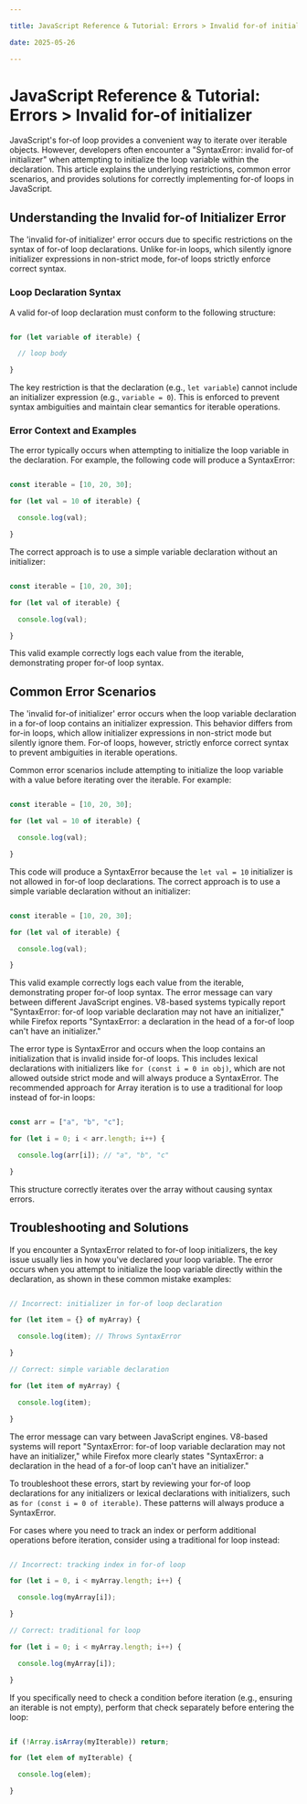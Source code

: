 ```yaml
---

title: JavaScript Reference & Tutorial: Errors > Invalid for-of initializer

date: 2025-05-26

---
```



# JavaScript Reference & Tutorial: Errors > Invalid for-of initializer

JavaScript's for-of loop provides a convenient way to iterate over iterable objects. However, developers often encounter a "SyntaxError: invalid for-of initializer" when attempting to initialize the loop variable within the declaration. This article explains the underlying restrictions, common error scenarios, and provides solutions for correctly implementing for-of loops in JavaScript.


## Understanding the Invalid for-of Initializer Error

The 'invalid for-of initializer' error occurs due to specific restrictions on the syntax of for-of loop declarations. Unlike for-in loops, which silently ignore initializer expressions in non-strict mode, for-of loops strictly enforce correct syntax.


### Loop Declaration Syntax

A valid for-of loop declaration must conform to the following structure:

```javascript

for (let variable of iterable) {

  // loop body

}

```

The key restriction is that the declaration (e.g., `let variable`) cannot include an initializer expression (e.g., `variable = 0`). This is enforced to prevent syntax ambiguities and maintain clear semantics for iterable operations.


### Error Context and Examples

The error typically occurs when attempting to initialize the loop variable in the declaration. For example, the following code will produce a SyntaxError:

```javascript

const iterable = [10, 20, 30];

for (let val = 10 of iterable) {

  console.log(val);

}

```

The correct approach is to use a simple variable declaration without an initializer:

```javascript

const iterable = [10, 20, 30];

for (let val of iterable) {

  console.log(val);

}

```

This valid example correctly logs each value from the iterable, demonstrating proper for-of loop syntax.


## Common Error Scenarios

The 'invalid for-of initializer' error occurs when the loop variable declaration in a for-of loop contains an initializer expression. This behavior differs from for-in loops, which allow initializer expressions in non-strict mode but silently ignore them. For-of loops, however, strictly enforce correct syntax to prevent ambiguities in iterable operations.

Common error scenarios include attempting to initialize the loop variable with a value before iterating over the iterable. For example:

```javascript

const iterable = [10, 20, 30];

for (let val = 10 of iterable) {

  console.log(val);

}

```

This code will produce a SyntaxError because the `let val = 10` initializer is not allowed in for-of loop declarations. The correct approach is to use a simple variable declaration without an initializer:

```javascript

const iterable = [10, 20, 30];

for (let val of iterable) {

  console.log(val);

}

```

This valid example correctly logs each value from the iterable, demonstrating proper for-of loop syntax. The error message can vary between different JavaScript engines. V8-based systems typically report "SyntaxError: for-of loop variable declaration may not have an initializer," while Firefox reports "SyntaxError: a declaration in the head of a for-of loop can't have an initializer."

The error type is SyntaxError and occurs when the loop contains an initialization that is invalid inside for-of loops. This includes lexical declarations with initializers like `for (const i = 0 in obj)`, which are not allowed outside strict mode and will always produce a SyntaxError. The recommended approach for Array iteration is to use a traditional for loop instead of for-in loops:

```javascript

const arr = ["a", "b", "c"];

for (let i = 0; i < arr.length; i++) {

  console.log(arr[i]); // "a", "b", "c"

}

```

This structure correctly iterates over the array without causing syntax errors.


## Troubleshooting and Solutions

If you encounter a SyntaxError related to for-of loop initializers, the key issue usually lies in how you've declared your loop variable. The error occurs when you attempt to initialize the loop variable directly within the declaration, as shown in these common mistake examples:

```javascript

// Incorrect: initializer in for-of loop declaration

for (let item = {} of myArray) {

  console.log(item); // Throws SyntaxError

}

// Correct: simple variable declaration

for (let item of myArray) {

  console.log(item);

}

```

The error message can vary between JavaScript engines. V8-based systems will report "SyntaxError: for-of loop variable declaration may not have an initializer," while Firefox more clearly states "SyntaxError: a declaration in the head of a for-of loop can't have an initializer."

To troubleshoot these errors, start by reviewing your for-of loop declarations for any initializers or lexical declarations with initializers, such as `for (const i = 0 of iterable)`. These patterns will always produce a SyntaxError.

For cases where you need to track an index or perform additional operations before iteration, consider using a traditional for loop instead:

```javascript

// Incorrect: tracking index in for-of loop

for (let i = 0, i < myArray.length; i++) {

  console.log(myArray[i]);

}

// Correct: traditional for loop

for (let i = 0; i < myArray.length; i++) {

  console.log(myArray[i]);

}

```

If you specifically need to check a condition before iteration (e.g., ensuring an iterable is not empty), perform that check separately before entering the loop:

```javascript

if (!Array.isArray(myIterable)) return;

for (let elem of myIterable) {

  console.log(elem);

}

```

